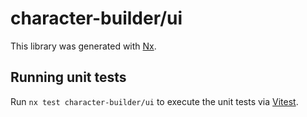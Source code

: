 # character-builder/ui

This library was generated with [Nx](https://nx.dev).

## Running unit tests

Run `nx test character-builder/ui` to execute the unit tests via [Vitest](https://vitest.dev/).
